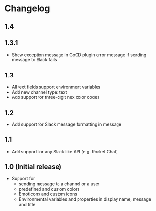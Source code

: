 Changelog
===========

1.4
---

1.3.1
-----

 * Show exception message in GoCD plugin error message if sending message to Slack fails

1.3
---

 * All text fields support environment variables
 * Add new channel type: text
 * Add support for three-digit hex color codes

1.2
---

 * Add support for Slack message formatting in message

1.1
---

 * Add support for any Slack like API (e.g. Rocket.Chat)

1.0 (Initial release)
---------------------

 * Support for
   * sending message to a channel or a user
   * predefined and custom colors
   * Emoticons and custom icons
   * Environmental variables and properties in display name, message and title